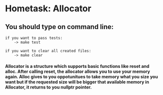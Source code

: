 # Hometask: Allocator

## You should type on command line:
    
    if you want to pass tests:
        -> make test
        
    if you want to clear all created files:
        -> make clear
        

#### Allocator is a structure which supports basic functions like reset and alloc. After calling reset, the allocator allows you to use your memory again. Alloc gives to you oppotunitues to take memory what you size you want but if the requested size will be bigger  that available memory in Allocator, it returns to you nullptr pointer.

